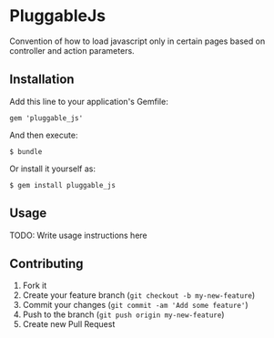 # PluggableJs

Convention of how to load javascript only in certain pages based on controller and action parameters.

## Installation

Add this line to your application's Gemfile:

    gem 'pluggable_js'

And then execute:

    $ bundle

Or install it yourself as:

    $ gem install pluggable_js

## Usage

TODO: Write usage instructions here

## Contributing

1. Fork it
2. Create your feature branch (`git checkout -b my-new-feature`)
3. Commit your changes (`git commit -am 'Add some feature'`)
4. Push to the branch (`git push origin my-new-feature`)
5. Create new Pull Request
